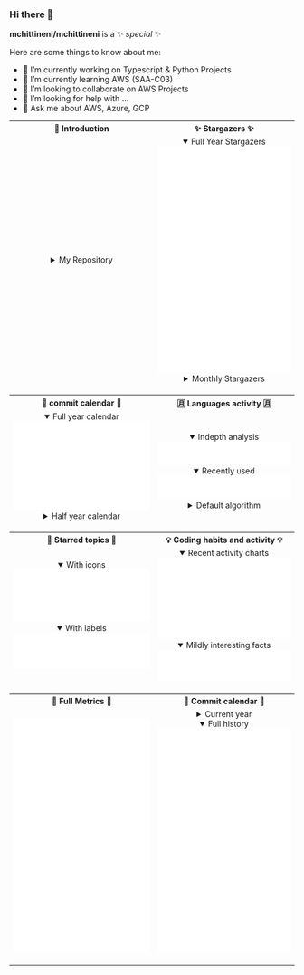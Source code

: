 ### Hi there 👋


**mchittineni/mchittineni** is a ✨ _special_ ✨

Here are some things to know about me:
- 🔭 I’m currently working on Typescript & Python Projects
- 🌱 I’m currently learning AWS (SAA-C03)
- 👯 I’m looking to collaborate on AWS Projects
- 🤔 I’m looking for help with ...
- 💬 Ask me about AWS, Azure, GCP

<!-- 

<img style="display: block; margin: 0 auto;" src="metrics/github-metrics.svg" alt="Metrics" style="max-width: 100%;"> -->

<table>
  <tr>
    <th align="center">🙋 Introduction</th>
    <th align="center">✨ Stargazers ✨</th>
  </tr>
  <tr>
        <td  align="center">
        <details><summary>My Repository</summary><img alt="" width="400" src="metrics/metrics.plugin.introduction.repository.svg" alt=""></img></details>
        <img width="900" height="1" alt="">
      </td>
        <td  align="center">
        <details open><summary>Full Year Stargazers</summary><img alt="" width="400" src="metrics/metrics.plugin.stargazers.graph.svg" alt=""></img></details>
        <details><summary>Monthly Stargazers</summary><img alt="" width="400" src="metrics/metrics.plugin.stargazers.svg" alt=""></img></details>
        <img width="900" height="1" alt="">
      </td>
  <tr>
    <th align="center">📅 commit calendar 📅</th>
    <th align="center">🈷️ Languages activity 🈷️</th>
  </tr>
  <tr>
        <td  align="center">
        <details open><summary>Full year calendar</summary><img alt="" width="400" src="metrics/metrics.plugin.isocalendar.fullyear.svg" alt=""></img></details>
        <details><summary>Half year calendar</summary><img alt="" width="400" src="metrics/metrics.plugin.isocalendar.svg" alt=""></img></details>
        <img width="900" height="1" alt="">
      </td>
        <td  align="center">
        <details open><summary>Indepth analysis</summary><img alt="" width="400" src="metrics/metrics.plugin.languages.indepth.svg" alt=""></img></details>
        <details open><summary>Recently used</summary><img alt="" width="400" src="metrics/metrics.plugin.languages.recent.svg" alt=""></img></details>
        <details><summary>Default algorithm</summary><img alt="" width="400" src="metrics/metrics.plugin.languages.details.svg" alt=""></img></details>
      </td>
  </tr>
  <tr>
    <th align="center">📌 Starred topics 📌</th>
    <th align="center">💡 Coding habits and activity 💡</th>
  </tr>
  <tr>
        <td  align="center">
        <details open><summary>With icons</summary><img alt="" width="400" src="metrics/metrics.plugin.topics.icons.svg" alt=""></img></details>
        <details open><summary>With labels</summary><img alt="" width="400" src="metrics/metrics.plugin.topics.svg" alt=""></img></details>
        <img width="900" height="1" alt="">
      </td>
        <td  align="center">
        <details open><summary>Recent activity charts</summary><img alt="" width="400" src="metrics/metrics.plugin.habits.charts.svg" alt=""></img></details>
        <details open><summary>Mildly interesting facts</summary><img alt="" width="400" src="metrics/metrics.plugin.habits.facts.svg" alt=""></img></details>
        <img width="900" height="1" alt="">
      </td>
  </tr>
  <tr>
    <th align="center">🌟 Full Metrics 🌟</th>
    <th align="center">📆 Commit calendar 📆</th>
  </tr>
   <tr>
        <td align="center">
        <img alt="" width="400" src="metrics/github-metrics.svg" alt=""></img>
      </td>
        <td  align="center">
        <details><summary>Current year</summary><img alt="" width="400" src="metrics/metrics.plugin.calendar.svg" alt=""></img></details>
        <details open><summary>Full history</summary><img alt="" width="400" src="metrics/metrics.plugin.calendar.full.svg" alt=""></img></details>
        <img width="900" height="1" alt="">
      </td>
  </tr>
</table>